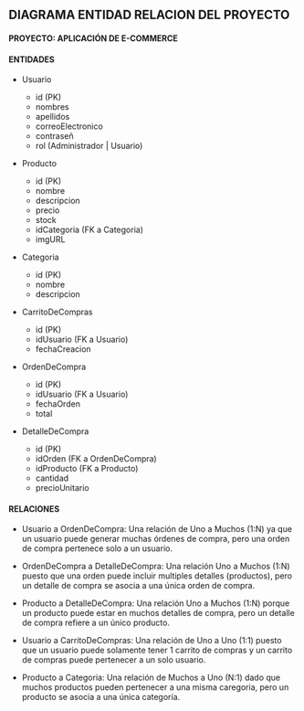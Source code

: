 ## DIAGRAMA ENTIDAD RELACION DEL PROYECTO

#### PROYECTO: APLICACIÓN DE E-COMMERCE
#### ENTIDADES
- Usuario
    - id (PK)
    - nombres
    - apellidos
    - correoElectronico
    - contraseñ
    - rol (Administrador | Usuario)

- Producto
    - id (PK)
    - nombre
    - descripcion
    - precio
    - stock
    - idCategoria (FK a Categoria)
    - imgURL

- Categoria
    - id (PK)
    - nombre
    - descripcion

- CarritoDeCompras
    - id (PK)
    - idUsuario (FK a Usuario)
    - fechaCreacion

- OrdenDeCompra
    - id (PK)
    - idUsuario (FK a Usuario)
    - fechaOrden
    - total

- DetalleDeCompra
    - id (PK)
    - idOrden (FK a OrdenDeCompra)
    - idProducto (FK a Producto)
    - cantidad
    - precioUnitario


#### RELACIONES
- Usuario a OrdenDeCompra: Una relación de Uno a Muchos (1:N) ya que un usuario puede generar muchas órdenes de compra, pero una orden de compra pertenece solo a un usuario.

- OrdenDeCompra a DetalleDeCompra: Una relación Uno a Muchos (1:N) puesto que una orden puede incluir multiples detalles (productos), pero un detalle de compra se asocia a una única orden de compra.

- Producto a DetalleDeCompra: Una relación Uno a Muchos (1:N) porque un producto puede estar en muchos detalles de compra, pero un detalle de compra refiere a un único producto.

- Usuario a CarritoDeCompras: Una relación de Uno a Uno (1:1) puesto que un usuario puede solamente tener 1 carrito de compras y un carrito de compras puede pertenecer a un solo usuario.

- Producto a Categoria: Una relación de Muchos a Uno (N:1) dado que muchos productos pueden pertenecer a una misma caregoria, pero un producto se asocia a una única categoría.


